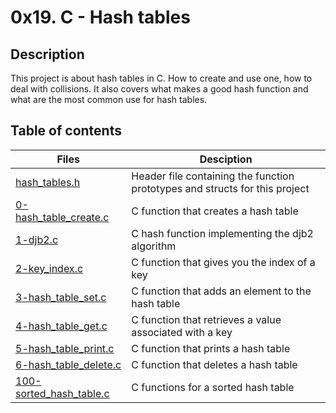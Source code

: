 # 0x19. C - Hash tables

## Description
This project is about hash tables in C. How to create and use one, how to deal with collisions.
It also covers what makes a good hash function and what are the most common use for hash tables.

## Table of contents
Files | Desciption
----- | ----------
[hash_tables.h](./hash_tables.h) | Header file containing the function prototypes and structs for this project
[0-hash_table_create.c](./0-hash_table_create.c) | C function that creates a hash table
[1-djb2.c](./1-djb2.c) | C hash function implementing the djb2 algorithm
[2-key_index.c](./2-key_index.c) | C function that gives you the index of a key
[3-hash_table_set.c](./3-hash_table_set.c) | C function that adds an element to the hash table
[4-hash_table_get.c](./4-hash_table_get.c) | C function that retrieves a value associated with a key
[5-hash_table_print.c](./5-hash_table_print.c) | C function that prints a hash table
[6-hash_table_delete.c](./6-hash_table_delete.c) | C function that deletes a hash table
[100-sorted_hash_table.c](./100-sorted_hash_table.c) | C functions for a sorted hash table
